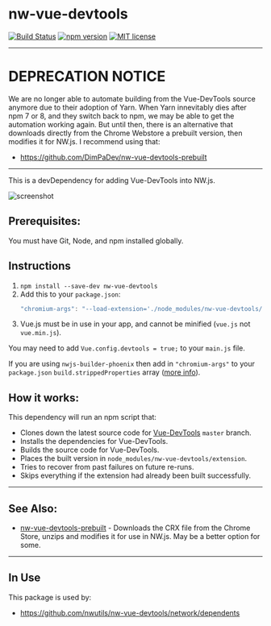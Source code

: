 # nw-vue-devtools

[![Build Status](https://travis-ci.org/nwutils/nw-vue-devtools.svg?branch=master)](https://travis-ci.org/nwutils/nw-vue-devtools) [![npm version](https://img.shields.io/npm/v/nw-vue-devtools.svg)](https://www.npmjs.com/package/nw-vue-devtools) [![MIT license](https://img.shields.io/github/license/mashape/apistatus.svg)](https://github.com/TheJaredWilcurt/nw-vue-devtools/blob/master/LICENSE)

* * *

# DEPRECATION NOTICE

We are no longer able to automate building from the Vue-DevTools source anymore due to their adoption of Yarn. When Yarn innevitably dies after npm 7 or 8, and they switch back to npm, we may be able to get the automation working again. But until then, there is an alternative that downloads directly from the Chrome Webstore a prebuilt version, then modifies it for NW.js. I recommend using that:

* https://github.com/DimPaDev/nw-vue-devtools-prebuilt


* * *


This is a devDependency for adding Vue-DevTools into NW.js.

![screenshot](https://user-images.githubusercontent.com/4629794/42295950-a94531c2-7fbd-11e8-8d22-bf67ba35509c.png)



## Prerequisites:

You must have Git, Node, and npm installed globally.



## Instructions

1. `npm install --save-dev nw-vue-devtools`
1. Add this to your `package.json`:
    ```js
    "chromium-args": "--load-extension='./node_modules/nw-vue-devtools/extension'",
    ```
1. Vue.js must be in use in your app, and cannot be minified (`vue.js` not `vue.min.js`).

You may need to add `Vue.config.devtools = true;` to your `main.js` file.

If you are using `nwjs-builder-phoenix` then add in `"chromium-args"` to your `package.json` `build.strippedProperties` array ([more info](https://github.com/evshiron/nwjs-builder-phoenix/blob/master/docs/Options.md#build---buildconfig)).



## How it works:

This dependency will run an npm script that:

* Clones down the latest source code for [Vue-DevTools](https://github.com/vuejs/vue-devtools) `master` branch.
* Installs the dependencies for Vue-DevTools.
* Builds the source code for Vue-DevTools.
* Places the built version in `node_modules/nw-vue-devtools/extension`.
* Tries to recover from past failures on future re-runs.
* Skips everything if the extension had already been built successfully.



* * *



## See Also:

* [nw-vue-devtools-prebuilt](https://github.com/DimPaDev/nw-vue-devtools-prebuilt) - Downloads the CRX file from the Chrome Store, unzips and modifies it for use in NW.js. May be a better option for some.



* * *



## In Use

This package is used by:

* https://github.com/nwutils/nw-vue-devtools/network/dependents
